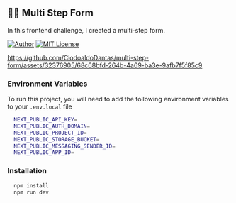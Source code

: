 ## 🧑‍💻 Multi Step Form

In this frontend challenge, I created a multi-step form.

[![Author](https://img.shields.io/badge/author-ClodoaldoDantas-orange)](https://github.com/ClodoaldoDantas)
[![MIT License](https://img.shields.io/badge/License-MIT-orange.svg)](https://choosealicense.com/licenses/mit/)

https://github.com/ClodoaldoDantas/multi-step-form/assets/32376905/68c68bfd-264b-4a69-ba3e-9afb7f5f85c9

### Environment Variables

To run this project, you will need to add the following environment variables to your `.env.local` file

```bash
  NEXT_PUBLIC_API_KEY=
  NEXT_PUBLIC_AUTH_DOMAIN=
  NEXT_PUBLIC_PROJECT_ID=
  NEXT_PUBLIC_STORAGE_BUCKET=
  NEXT_PUBLIC_MESSAGING_SENDER_ID=
  NEXT_PUBLIC_APP_ID=
```

### Installation

```bash
  npm install
  npm run dev
```
